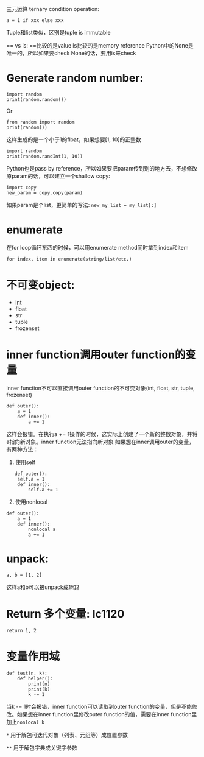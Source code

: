 三元运算 ternary condition operation:

`
a = 1 if xxx else xxx
`

Tuple和list类似，区别是tuple is immutable

== vs is:
==比较的是value
is比较的是memory reference
Python中的None是唯一的，所以如果要check None的话，要用is来check

# Generate random number:
```
import random
print(random.random())
```
Or 
```
from random import random
print(random())
```
这样生成的是一个小于1的float，如果想要[1, 10]的正整数
```
import random
print(random.randInt(1, 10))
```

Python也是pass by reference，所以如果要把param传到别的地方去，不想修改原param的话，可以建立一个shallow copy: 
```
import copy
new_param = copy.copy(param)
```
如果param是个list，更简单的写法: `new_my_list = my_list[:]`

# enumerate
在for loop循环东西的时候，可以用enumerate method同时拿到index和item
```
for index, item in enumerate(string/list/etc.)
```
# 不可变object:
- int
- float
- str
- tuple
- frozenset

# inner function调用outer function的变量
inner function不可以直接调用outer function的不可变对象(int, float, str, tuple, frozenset)
```
def outer():
    a = 1
    def inner():
        a += 1
```
这样会报错。在执行a += 1操作的时候，这实际上创建了一个新的整数对象，并将a指向新对象。inner function无法指向新对象
如果想在inner调用outer的变量，有两种方法：
1. 使用self
```
   def outer():
    self.a = 1
    def inner():
        self.a += 1
```
2. 使用nonlocal
```
def outer():
    a = 1
    def inner():
        nonlocal a
        a += 1
```
# unpack:
```
a, b = [1, 2]
```
这样a和b可以被unpack成1和2
# Return 多个变量: lc1120
```return 1, 2```
# 变量作用域
```angular2html
def test(n, k):
    def helper():
        print(n)
        print(k)
        k -= 1
```
当k -= 1时会报错，inner function可以读取到outer function的变量，但是不能修改。如果想在inner function里修改outer function的值，需要在inner function里加上`nonlocal k`

`*` 用于解包可迭代对象（列表、元组等）成位置参数

`**` 用于解包字典成关键字参数
